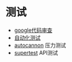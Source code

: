# 测试

* [google代码审查](https://www.infoq.cn/article/QJi1Kqm4pH3UNAqNzl3l)
* [自动化测试](https://www.infoq.cn/article/lwS6Bu2hY6Xlaw1H7aN6)
* [autocannon](https://github.com/mcollina/autocannon) 压力测试
* [supertest](https://github.com/visionmedia/supertest) API测试





